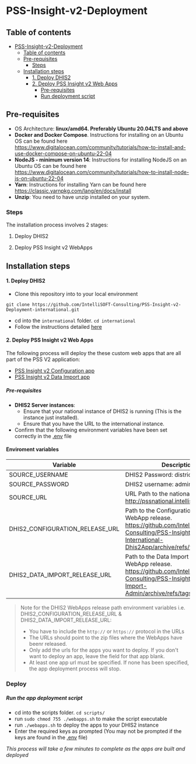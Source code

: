 # PSS-Insight-v2-Deployment

## Table of contents
<!-- TOC -->
* [PSS-Insight-v2-Deployment](#pss-insight-v2-deployment)
    * [Table of contents](#table-of-contents)
    * [Pre-requisites](#pre-requisites)
        * [Steps](#steps)
    * [Installation steps](#installation-steps)
        * [1. Deploy DHIS2](#1-deploy-dhis2)
        * [2. Deploy PSS Insight v2 Web Apps](#2-deploy-pss-insight-v2-web-apps)
            * [Pre-requisites](#pre-requisites-1)
            * [Run deployment script](#run-deployment-script)
<!-- TOC -->
## Pre-requisites

- OS Architecture: **linux/amd64. Preferably Ubuntu 20.04LTS and above**
- **Docker and Docker Compose**. Instructions for installing on an Ubuntu OS can be found here https://www.digitalocean.com/community/tutorials/how-to-install-and-use-docker-compose-on-ubuntu-22-04
- **NodeJS - minimum version 14**: Instructions for installing NodeJS on an Ubuntu OS can be found here https://www.digitalocean.com/community/tutorials/how-to-install-node-js-on-ubuntu-22-04
- **Yarn**: Instructions for installing Yarn can be found here https://classic.yarnpkg.com/lang/en/docs/install
- **Unzip**: You need to have unzip installed on your system.

### Steps
The installation process involves 2 stages:

1. Deploy DHIS2

2. Deploy PSS Insight v2 WebApps
## Installation steps
#### 1. Deploy DHIS2

- Clone this repository into to your local environment

```git clone https://github.com/IntelliSOFT-Consulting/PSS-Insight-v2-Deployment-international.git```
- cd into the `international` folder. `cd international`
- Follow the instructions detailed [here](./international/README.md)

#### 2. Deploy PSS Insight v2 Web Apps

The following process will deploy the these custom web apps that are all part of the PSS V2 application:
- [PSS Insight v2 Configuration app](https://github.com/IntelliSOFT-Consulting/PSS-Insight-v2-Intenational-Dhis2App)
- [PSS Insight v2 Data Import app](https://github.com/IntelliSOFT-Consulting/PSS-Insight-v2-Data-Import-Admin)

##### Pre-requisites

- **DHIS2 Server instances**:
    - Ensure that your national instance of DHIS2 is running (This is the instance just installed).
    - Ensure that you have the URL to the international instance.
- Confirm that the following environment variables have been set correctly in the [.env](./international/.env) file

#### Enviroment variables
| Variable        | Description                                                                                                  |
|-----------------|--------------------------------------------------------------------------------------------------------------|
| SOURCE_USERNAME | DHIS2 Password: district                                                                                     |
| SOURCE_PASSWORD | DHIS2 username: admin                                                                                        |
| SOURCE_URL      | URL Path to the national instance e.g.  http://pssnational.intellisoftkenya.com                              |
| DHIS2_CONFIGURATION_RELEASE_URL | Path to the Configuration DHIS2 WebApp release. https://github.com/IntelliSOFT-Consulting/PSS-Insight-v2-International-Dhis2App/archive/refs/tags/v1.0.0.zip |
| DHIS2_DATA_IMPORT_RELEASE_URL | Path to the Data Import DHIS2 WebApp release. https://github.com/IntelliSOFT-Consulting/PSS-Insight-v2-Data-Import-Admin/archive/refs/tags/v1.0.0.zip      |

> Note for the DHIS2 WebApps release path environment variables i.e. DHIS2_CONFIGURATION_RELEASE_URL & DHIS2_DATA_IMPORT_RELEASE_URL:
> 
> - You have to include the `http://` or `https://` protocol in the URLs
> - The URLs should point to the zip files where the WebApps have beenr released.
> - Only add the urls for the apps you want to deploy. If you don't want to deploy an app, leave the field for that app blank.
> - At least one app url must be specified. If none has been specified, the app deployment process will stop.

### Deploy


##### Run the app deployment script
- cd into the scripts folder. `cd scripts/`
- run `sudo chmod 755 ./webapps.sh` to make the script executable
- run `./webapps.sh` to deploy the apps to your DHIS2 instance
- Enter the required keys as prompted (You may not be prompted if the keys are found in the [.env](./national/.env) file)

*This process will take a few minutes to complete as the apps are built and deployed*

